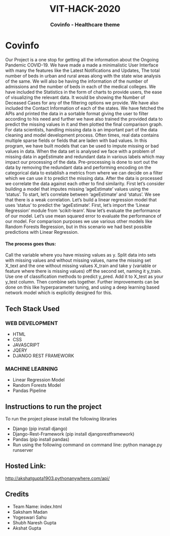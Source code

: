 <span align="center">
<h1>VIT-HACK-2020</h1>
<h3>Covinfo - Healthcare theme</h3>
</span>

# Covinfo
Our Project is a one stop for getting all the information about the Ongoing Pandemic COVID-19. We have made a made a minimalistic User Interface with
many the features like the Latest Notifications and Updates, The total number of beds in urban and rural areas along with the state wise analysis of the same.
We will also be having the information of the number of admissions and the number of beds in each of the medical colleges. We have included the Statistics
in the form of charts to provide users, the ease of visualizing the relevant data. It would be showing the Number of Deceased Cases for any of the filtering
options we provide. We have also included the Contact Information of each of the states. We have fetched the APIs and printed the data in a sortable format giving the
user to filter according to his need and further we have also trained the provided data to predict the missing values in it and then plotted the final comparison
graph.
For data scientists, handling missing data is an important part of the data cleaning and model development process. Often times, real data contains
multiple sparse fields or fields that are laden with bad values. In this program, we have built models that can be used to impute missing or bad values in data.
When the data set is analysed we face with a problem of missing data in ageEstimate and redundant data in various labels which may impact our
processing of the data.
Pre-processing is done to sort out the data by removing the redundant data and performing encoding on the categorical data to establish a metrics from where
we can decide on a filter which we can use it to predict the missing data. After the data is processed we correlate the data against each other to find
similarity.
First let’s consider building a model that imputes missing ‘ageEstimate’ values using the ‘status’. To start, let’s correlate between ‘ageEstimate’ and ‘status’. We
see that there is a weak correlation. Let’s build a linear regression model that uses ‘status’ to predict the ‘ageEstimate’. First, let’s import the ‘Linear
Regression’ module from ‘scikit-learn’. Now let’s evaluate the performance of our model. Let’s use mean squared error to evaluate the performance of our model. 
For comparison purposes we use various other models like Random Forests Regression, but in this scenario we had best possible predictions with Linear
Regression.
#### The process goes thus:
Call the variable where you have missing values as y.
Split data into sets with missing values and without missing values, name the
missing set X_text and the one without missing values X_train and take y
(variable or feature where there is missing values) off the second set, naming it
y_train.
Use one of classification methods to predict y_pred.
Add it to X_test as your y_test column. Then combine sets together.
Further improvements can be done on this like hyperparameter tuning, and
using a deep learning based network model which is explicitly designed for this.

## Tech Stack Used

### WEB DEVELOPMENT
- HTML
- CSS
- JAVASCRIPT
- JQERY
- DJANGO REST FRAMEWORK

### MACHINE LEARNING
- Linear Regression Model
- Random Forests Model
- Pandas Pipeline

## Instructions to run the project

To run the project please install the following libraries
- Django (pip install django)
- Django-Rest-Framework (pip install djangorestframework)
- Pandas (pip install pandas)
- Run using the following command on command line:
     python manage.py runserver

## Hosted Link:
http://akshatgupta1903.pythonanywhere.com/api/

## Credits
- Team Name: index.html
- Saksham Madan
- Yogeswari Sahu
- Shubh Naresh Gupta
- Akshat Gupta

